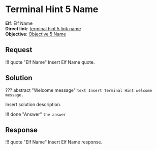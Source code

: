 # Terminal Hint 5 Name

**Elf**: Elf Name<br/>
**Direct link**: [terminal hint 5 link name](https://docker2022.kringlecon.com/?challenge=)<br/>
**Objective**: [Objective 5 Name](../objectives/o5.md)


## Request

!!! quote "Elf Name"
    Insert Elf Name quote.


## Solution

??? abstract "Welcome message"
    ```text
    Insert Terminal Hint welcome message.
    ```

Insert solution description.

!!! done "Answer"
    `the answer`


## Response

!!! quote "Elf Name"
    Insert Elf Name response.
